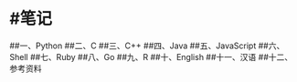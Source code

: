 #笔记
============


##一、Python
##二、C
##三、C++
##四、Java
##五、JavaScript
##六、Shell
##七、Ruby
##八、Go
##九、R
##十、English
##十一、汉语
##十二、参考资料
